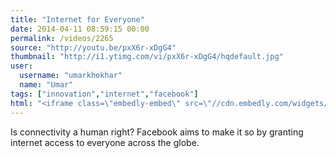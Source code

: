 ```yaml
---
title: "Internet for Everyone"
date: 2014-04-11 08:59:15 00:00
permalink: /videos/2265
source: "http://youtu.be/pxX6r-xDgG4"
thumbnail: "http://i1.ytimg.com/vi/pxX6r-xDgG4/hqdefault.jpg"
user:
  username: "umarkhokhar"
  name: "Umar"
tags: ["innovation","internet","facebook"]
html: "<iframe class=\"embedly-embed\" src=\"//cdn.embedly.com/widgets/media.html?src=http%3A%2F%2Fwww.youtube.com%2Fembed%2FpxX6r-xDgG4%3Fwmode%3Dtransparent%26feature%3Doembed&wmode=transparent&url=http%3A%2F%2Fwww.youtube.com%2Fwatch%3Fv%3DpxX6r-xDgG4&image=http%3A%2F%2Fi1.ytimg.com%2Fvi%2FpxX6r-xDgG4%2Fhqdefault.jpg&key=daaebf4d9cdd46779200162d0ca86e20&type=text%2Fhtml&schema=youtube\" width=\"854\" height=\"480\" scrolling=\"no\" frameborder=\"0\" allowfullscreen></iframe>"
---
```


Is connectivity a human right? Facebook aims to make it so by granting internet access to everyone across the globe.